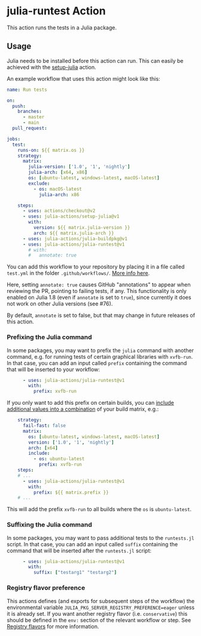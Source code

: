 # julia-runtest Action

This action runs the tests in a Julia package.

## Usage

Julia needs to be installed before this action can run. This can easily be achieved with the [setup-julia](https://github.com/marketplace/actions/setup-julia-environment) action.

An example workflow that uses this action might look like this:

```yaml
name: Run tests

on: 
  push:
    branches:
      - master
      - main
  pull_request:

jobs:
  test:
    runs-on: ${{ matrix.os }}
    strategy:
      matrix:
        julia-version: ['1.0', '1', 'nightly']
        julia-arch: [x64, x86]
        os: [ubuntu-latest, windows-latest, macOS-latest]
        exclude:
          - os: macOS-latest
            julia-arch: x86

    steps:
      - uses: actions/checkout@v2
      - uses: julia-actions/setup-julia@v1
        with:
          version: ${{ matrix.julia-version }}
          arch: ${{ matrix.julia-arch }}
      - uses: julia-actions/julia-buildpkg@v1
      - uses: julia-actions/julia-runtest@v1
        # with:
        #   annotate: true
```

You can add this workflow to your repository by placing it in a file called `test.yml` in the folder `.github/workflows/`. [More info here](https://docs.github.com/en/actions/reference/workflow-syntax-for-github-actions).

Here, setting `annotate: true` causes GitHub "annotations" to appear when reviewing the PR, pointing to failing tests, if any.
This functionality is only enabled on Julia 1.8 (even if `annotate` is set to `true`), since currently it does not work on other Julia versions (see #76).

By default, `annotate` is set to false, but that may change in future releases of this action.

### Prefixing the Julia command

In some packages, you may want to prefix the `julia` command with another command, e.g. for running tests of certain graphical libraries with `xvfb-run`.
In that case, you can add an input called `prefix` containing the command that will be inserted to your workflow:

```yaml
      - uses: julia-actions/julia-runtest@v1
        with:
          prefix: xvfb-run
```

If you only want to add this prefix on certain builds, you can [include additional values into a combination](https://docs.github.com/en/free-pro-team@latest/actions/reference/workflow-syntax-for-github-actions#example-including-additional-values-into-combinations) of your build matrix, e.g.:

```yaml
    strategy:
      fail-fast: false
      matrix:
        os: [ubuntu-latest, windows-latest, macOS-latest]
        version: ['1.0', '1', 'nightly']
        arch: [x64]
        include:
          - os: ubuntu-latest
            prefix: xvfb-run
    steps:
    # ...
      - uses: julia-actions/julia-runtest@v1
        with:
          prefix: ${{ matrix.prefix }}
    # ...
```

This will add the prefix `xvfb-run` to all builds where the `os` is `ubuntu-latest`.

### Suffixing the Julia command

In some packages, you may want to pass additional tests to the `runtests.jl` script. In that case, you can add an input called `suffix` containing the command that will be inserted after the `runtests.jl` script:

```yaml
      - uses: julia-actions/julia-runtest@v1
        with:
          suffix: ["testarg1" "testarg2"]
```


### Registry flavor preference

This actions defines (and exports for subsequent steps of the workflow) the
environmental variable `JULIA_PKG_SERVER_REGISTRY_PREFERENCE=eager` unless it
is already set. If you want another registry flavor (i.e. `conservative`) this
should be defined in the `env:` section of the relevant workflow or step. See
[Registry flavors](https://pkgdocs.julialang.org/dev/registries/#Registry-flavors)
for more information.
